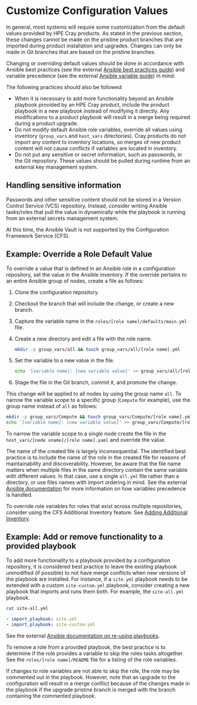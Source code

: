 # Customize Configuration Values

In general, most systems will require some customization from the default values provided by HPE Cray products.
As stated in the previous section, these changes cannot be made on the pristine product branches that are imported during product installation and upgrades. Changes can only be made in Git branches that are based on the pristine branches.

Changing or overriding default values should be done in accordance with Ansible best practices \(see the external [Ansible best practices guide](https://docs.ansible.com/ansible/latest/user_guide/playbooks_best_practices.html#content-organization)\)
and variable precedence \(see the external [Ansible variable guide](https://docs.ansible.com/ansible/latest/user_guide/playbooks_variables.html)\) in mind.

The following practices should also be followed:

* When it is necessary to add more functionality beyond an Ansible playbook provided by an HPE Cray product, include the product playbook in a new playbook instead of modifying it directly.
Any modifications to a product playbook will result in a merge being required during a product upgrade.
* Do not modify default Ansible role variables, override all values using inventory \(`group_vars` and `host_vars` directories\).
Cray products do not import any content to inventory locations, so merges of new product content will not cause conflicts if variables are located in inventory.
* Do not put any sensitive or secret information, such as passwords, in the Git repository. These values should be pulled during runtime from an external key management system.

## Handling sensitive information

Passwords and other sensitive content should not be stored in a Version Control Service \(VCS\) repository. Instead, consider writing Ansible tasks/roles that pull the value in dynamically while the playbook is running from an external secrets management system.

At this time, the Ansible Vault is not supported by the Configuration Framework Service \(CFS\).

## Example: Override a Role Default Value

To override a value that is defined in an Ansible role in a configuration repository, set the value in the Ansible inventory. If the override pertains to an entire Ansible group of nodes, create a file as follows:

1. Clone the configuration repository.
1. Checkout the branch that will include the change, or create a new branch.
1. Capture the variable name in the `roles/[role name]/defaults/main.yml` file.
1. Create a new directory and edit a file with the role name.

    ```bash
    mkdir -p group_vars/all && touch group_vars/all/[role name].yml
    ```

1. Set the variable to a new value in the file.

    ```bash
    echo '[variable name]: [new variable value]' >> group_vars/all/[role name].yml
    ```

1. Stage the file in the Git branch, commit it, and promote the change.

This change will be applied to all nodes by using the group name `all`. To narrow the variable scope to a specific group \(`Compute` for example\), use the group name instead of `all` as follows:

```bash
mkdir -p group_vars/Compute && touch group_vars/Compute/[role name].yml
echo '[variable name]: [new variable value]' >> group_vars/Compute/[role name].yml
```

To narrow the variable scope to a single node create the file in the `host_vars/[node xname]/[role name].yaml` and override the value.

The name of the created file is largely inconsequential.
The identified best practice is to include the name of the role in the created file for reasons of maintainability and discoverability.
However, be aware that the file name matters when multiple files in the same directory contain the same variable with different values.
In that case, use a single `all.yml` file rather than a directory, or use files names with import ordering in mind.
See the external [Ansible documentation](https://docs.ansible.com/ansible/latest/user_guide/playbooks_variables.html#ansible-variable-precedence) for more information on how variables precedence is handled.

To override role variables for roles that exist across multiple repositories, consider using the CFS Additional Inventory feature. See [Adding Additional Inventory](Adding_Additional_Inventory.md).

## Example: Add or remove functionality to a provided playbook

To add more functionality to a playbook provided by a configuration repository, it is considered best practice to leave the existing playbook unmodified \(if possible\) to not have merge conflicts when new versions of the playbook are installed.
For instance, if a `site.yml` playbook needs to be extended with a custom `site-custom.yml` playbook, consider creating a new playbook that imports and runs them both. For example, the `site-all.yml` playbook.

```bash
cat site-all.yml
```

```yaml
- import_playbook: site.yml
- import_playbook: site-custom.yml
```

See the external [Ansible documentation on re-using playbooks](https://docs.ansible.com/ansible/latest/user_guide/playbooks_reuse.html#re-using-playbooks).

To remove a role from a provided playbook, the best practice is to determine if the role provides a variable to skip the roles tasks altogether. See the `roles/[role name]/README` file for a listing of the role variables.

If changes to role variables are not able to skip the role, the role may be commented out in the playbook.
However, note that an upgrade to the configuration will result in a merge conflict because of the changes made in the playbook if the upgrade pristine branch is merged with the branch containing the commented playbook.
